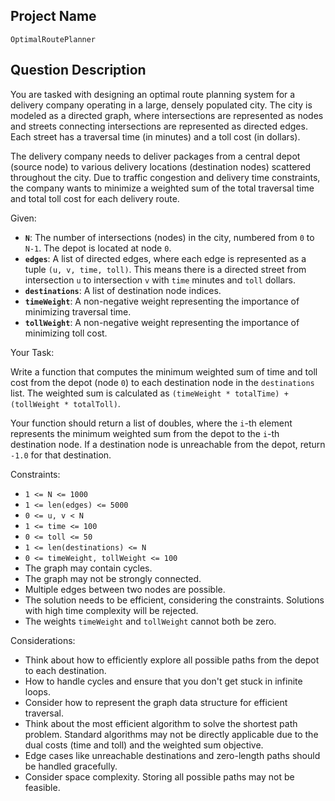## Project Name

`OptimalRoutePlanner`

## Question Description

You are tasked with designing an optimal route planning system for a delivery company operating in a large, densely populated city. The city is modeled as a directed graph, where intersections are represented as nodes and streets connecting intersections are represented as directed edges. Each street has a traversal time (in minutes) and a toll cost (in dollars).

The delivery company needs to deliver packages from a central depot (source node) to various delivery locations (destination nodes) scattered throughout the city. Due to traffic congestion and delivery time constraints, the company wants to minimize a weighted sum of the total traversal time and total toll cost for each delivery route.

Given:

*   **`N`**: The number of intersections (nodes) in the city, numbered from `0` to `N-1`. The depot is located at node `0`.
*   **`edges`**: A list of directed edges, where each edge is represented as a tuple `(u, v, time, toll)`. This means there is a directed street from intersection `u` to intersection `v` with `time` minutes and `toll` dollars.
*   **`destinations`**: A list of destination node indices.
*   **`timeWeight`**: A non-negative weight representing the importance of minimizing traversal time.
*   **`tollWeight`**: A non-negative weight representing the importance of minimizing toll cost.

Your Task:

Write a function that computes the minimum weighted sum of time and toll cost from the depot (node `0`) to each destination node in the `destinations` list. The weighted sum is calculated as `(timeWeight * totalTime) + (tollWeight * totalToll)`.

Your function should return a list of doubles, where the `i`-th element represents the minimum weighted sum from the depot to the `i`-th destination node. If a destination node is unreachable from the depot, return `-1.0` for that destination.

Constraints:

*   `1 <= N <= 1000`
*   `1 <= len(edges) <= 5000`
*   `0 <= u, v < N`
*   `1 <= time <= 100`
*   `0 <= toll <= 50`
*   `1 <= len(destinations) <= N`
*   `0 <= timeWeight, tollWeight <= 100`
*   The graph may contain cycles.
*   The graph may not be strongly connected.
*   Multiple edges between two nodes are possible.
*   The solution needs to be efficient, considering the constraints.  Solutions with high time complexity will be rejected.
*   The weights `timeWeight` and `tollWeight` cannot both be zero.

Considerations:

*   Think about how to efficiently explore all possible paths from the depot to each destination.
*   How to handle cycles and ensure that you don't get stuck in infinite loops.
*   Consider how to represent the graph data structure for efficient traversal.
*   Think about the most efficient algorithm to solve the shortest path problem. Standard algorithms may not be directly applicable due to the dual costs (time and toll) and the weighted sum objective.
*   Edge cases like unreachable destinations and zero-length paths should be handled gracefully.
*   Consider space complexity. Storing all possible paths may not be feasible.
